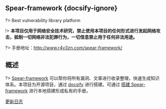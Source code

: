 ## Spear-framework {docsify-ignore}

?> Best vulnerability library platform

!>  **本项目仅用于网络安全技术研究，禁止使用本项目的任何形式进行发起网络攻击，抵制一切网络非法犯罪行为，一切信息禁止用于任何非法用途。**

?>  手册地址：<http://www.r4v3zn.com/spear-framework/>

## 概述

?> [Spear-framework](https://github.com/0nise/spear-framework) 可以帮你将所有漏洞、文章进行收录整理，快速生成知识体系。本项目为开源项目，通过 [docsify](https://docsify.js.org/) 进行搭建。可通过 [搭建 Spear-framework](INSTALL.md) 进行本地搭建形成私有的手册。



[更新日志](CHANGELOG.md ':include')

